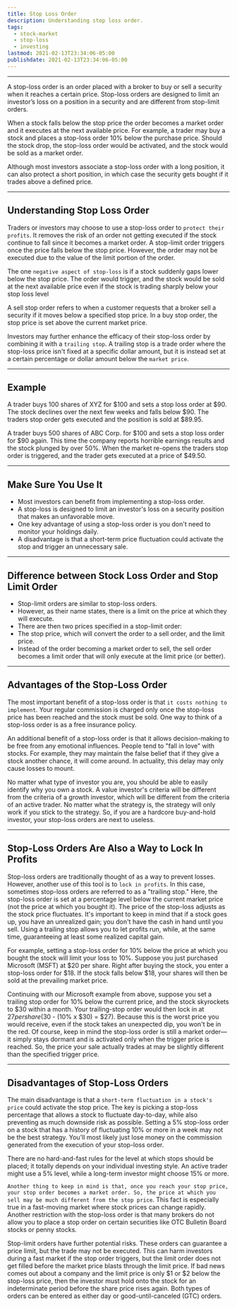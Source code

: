```yaml
---
title: Stop Loss Order
description: Understanding stop loss order.
tags:
  - stock-market
  - stop-loss
  - investing
lastmod: 2021-02-13T23:34:06-05:00
publishdate: 2021-02-13T23:34:06-05:00
---
```


---

A stop-loss order is an order placed with a broker to buy or sell a security when it reaches a certain price. Stop-loss orders are designed to limit an investor’s loss on a position in a security and are different from stop-limit orders.

When a stock falls below the stop price the order becomes a market order and it executes at the next available price. For example, a trader may buy a stock and places a stop-loss order 10% below the purchase price. Should the stock drop, the stop-loss order would be activated, and the stock would be sold as a market order.

Although most investors associate a stop-loss order with a long position, it can also protect a short position, in which case the security gets bought if it trades above a defined price.

---

## Understanding Stop Loss Order

Traders or investors may choose to use a stop-loss order to `protect their profits`. It removes the risk of an order not getting executed if the stock continue to fall since it becomes a market order. A stop-limit order triggers once the price falls below the stop price. However, the order may not be executed due to the value of the limit portion of the order.

The one `negative aspect of stop-loss` is if a stock suddenly gaps lower below the stop price. The order would trigger, and the stock would be sold at the next available price even if the stock is trading sharply below your stop loss level

A sell stop order refers to when a customer requests that a broker sell a security if it moves below a specified stop price. In a buy stop order, the stop price is set above the current market price.

Investors may further enhance the efficacy of their stop-loss order by combining it with a `trailing stop`. A trailing stop is a trade order where the stop-loss price isn't fixed at a specific dollar amount, but it is instead set at a certain percentage or dollar amount below the `market price`.

---

## Example

A trader buys 100 shares of XYZ for $100 and sets a stop loss order at $90. The stock declines over the next few weeks and falls below $90. The traders stop order gets executed and the position is sold at $89.95.

A trader buys 500 shares of ABC Corp. for $100 and sets a stop loss order for $90 again. This time the company reports horrible earnings results and the stock plunged by over 50%. When the market re-opens the traders stop order is triggered, and the trader gets executed at a price of $49.50.

---

## Make Sure You Use It

- Most investors can benefit from implementing a stop-loss order.
- A stop-loss is designed to limit an investor's loss on a security position that makes an unfavorable move.
- One key advantage of using a stop-loss order is you don't need to monitor your holdings daily.
- A disadvantage is that a short-term price fluctuation could activate the stop and trigger an unnecessary sale.

---

## Difference between Stock Loss Order and Stop Limit Order

- Stop-limit orders are similar to stop-loss orders.
- However, as their name states, there is a limit on the price at which they will execute.
- There are then two prices specified in a stop-limit order:
- The stop price, which will convert the order to a sell order, and the limit price.
- Instead of the order becoming a market order to sell, the sell order becomes a limit order that will only execute at the limit price (or better).

---

## Advantages of the Stop-Loss Order

The most important benefit of a stop-loss order is that `it costs nothing to implement`. Your regular commission is charged only once the stop-loss price has been reached and the stock must be sold. One way to think of a stop-loss order is as a free insurance policy.

An additional benefit of a stop-loss order is that it allows decision-making to be free from any emotional influences. People tend to "fall in love" with stocks. For example, they may maintain the false belief that if they give a stock another chance, it will come around. In actuality, this delay may only cause losses to mount.

No matter what type of investor you are, you should be able to easily identify why you own a stock. A value investor's criteria will be different from the criteria of a growth investor, which will be different from the criteria of an active trader. No matter what the strategy is, the strategy will only work if you stick to the strategy. So, if you are a hardcore buy-and-hold investor, your stop-loss orders are next to useless.

---

## Stop-Loss Orders Are Also a Way to Lock In Profits

Stop-loss orders are traditionally thought of as a way to prevent losses. However, another use of this tool is to `lock in profits`. In this case, sometimes stop-loss orders are referred to as a "trailing stop." Here, the stop-loss order is set at a percentage level below the current market price (not the price at which you bought it). The price of the stop-loss adjusts as the stock price fluctuates. It's important to keep in mind that if a stock goes up, you have an unrealized gain; you don't have the cash in hand until you sell. Using a trailing stop allows you to let profits run, while, at the same time, guaranteeing at least some realized capital gain.

For example, setting a stop-loss order for 10% below the price at which you bought the stock will limit your loss to 10%. Suppose you just purchased Microsoft (MSFT) at $20 per share. Right after buying the stock, you enter a stop-loss order for $18. If the stock falls below $18, your shares will then be sold at the prevailing market price.

Continuing with our Microsoft example from above, suppose you set a trailing stop order for 10% below the current price, and the stock skyrockets to $30 within a month. Your trailing-stop order would then lock in at $27 per share ($30 - (10% x $30) = $27). Because this is the worst price you would receive, even if the stock takes an unexpected dip, you won't be in the red. Of course, keep in mind the stop-loss order is still a market order—it simply stays dormant and is activated only when the trigger price is reached. So, the price your sale actually trades at may be slightly different than the specified trigger price.

---

## Disadvantages of Stop-Loss Orders

The main disadvantage is that a `short-term fluctuation in a stock's price` could activate the stop price. The key is picking a stop-loss percentage that allows a stock to fluctuate day-to-day, while also preventing as much downside risk as possible. Setting a 5% stop-loss order on a stock that has a history of fluctuating 10% or more in a week may not be the best strategy. You'll most likely just lose money on the commission generated from the execution of your stop-loss order.

There are no hard-and-fast rules for the level at which stops should be placed; it totally depends on your individual investing style. An active trader might use a 5% level, while a long-term investor might choose 15% or more.

`Another thing to keep in mind is that, once you reach your stop price, your stop order becomes a market order. So, the price at which you sell may be much different from the stop price`. This fact is especially true in a fast-moving market where stock prices can change rapidly. Another restriction with the stop-loss order is that many brokers do not allow you to place a stop order on certain securities like OTC Bulletin Board stocks or penny stocks.

Stop-limit orders have further potential risks. These orders can guarantee a price limit, but the trade may not be executed. This can harm investors during a fast market if the stop order triggers, but the limit order does not get filled before the market price blasts through the limit price. If bad news comes out about a company and the limit price is only $1 or $2 below the stop-loss price, then the investor must hold onto the stock for an indeterminate period before the share price rises again. Both types of orders can be entered as either day or good-until-canceled (GTC) orders.
